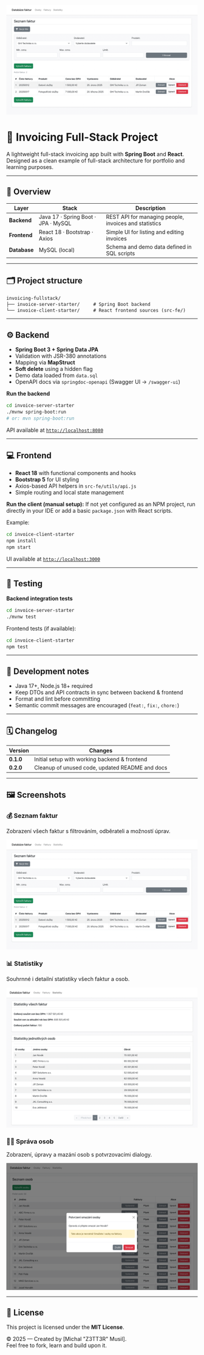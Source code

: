 ![App Preview](./docs/screens/invoices.png)

# 💼 Invoicing Full-Stack Project

A lightweight full-stack invoicing app built with **Spring Boot** and **React**.  
Designed as a clean example of full-stack architecture for portfolio and learning purposes.

---

## 🧭 Overview

| Layer | Stack | Description |
|-------|-------|-------------|
| **Backend** | Java 17 · Spring Boot · JPA · MySQL | REST API for managing people, invoices and statistics |
| **Frontend** | React 18 · Bootstrap · Axios | Simple UI for listing and editing invoices |
| **Database** | MySQL (local) | Schema and demo data defined in SQL scripts |

---

## 🗂️ Project structure

```
invoicing-fullstack/
├── invoice-server-starter/     # Spring Boot backend
└── invoice-client-starter/     # React frontend sources (src-fe/)
```

---

## ⚙️ Backend

- **Spring Boot 3 + Spring Data JPA**
- Validation with JSR-380 annotations  
- Mapping via **MapStruct**  
- **Soft delete** using a hidden flag  
- Demo data loaded from `data.sql`  
- OpenAPI docs via `springdoc-openapi` (Swagger UI → `/swagger-ui`)

**Run the backend**

```bash
cd invoice-server-starter
./mvnw spring-boot:run
# or: mvn spring-boot:run
```

API available at [`http://localhost:8080`](http://localhost:8080)

---

## 💻 Frontend

- **React 18** with functional components and hooks  
- **Bootstrap 5** for UI styling  
- Axios-based API helpers in `src-fe/utils/api.js`  
- Simple routing and local state management  

**Run the client (manual setup):**
If not yet configured as an NPM project, run directly in your IDE or add a basic `package.json` with React scripts.

Example:
```bash
cd invoice-client-starter
npm install
npm start
```

UI available at [`http://localhost:3000`](http://localhost:3000)

---

## 🧪 Testing

**Backend integration tests**

```bash
cd invoice-server-starter
./mvnw test
```

Frontend tests (if available):
```bash
cd invoice-client-starter
npm test
```

---

## 🧰 Development notes

- Java 17+, Node.js 18+ required  
- Keep DTOs and API contracts in sync between backend & frontend  
- Format and lint before committing  
- Semantic commit messages are encouraged (`feat:`, `fix:`, `chore:`)

---

## 🗓️ Changelog

| Version | Changes |
|----------|----------|
| **0.1.0** | Initial setup with working backend & frontend |
| **0.2.0** | Cleanup of unused code, updated README and docs |


---

## 🖼️ Screenshots

### 💰 Seznam faktur
Zobrazení všech faktur s filtrováním, odběrateli a možností úprav.

![Invoice List](./docs/screens/invoices.png)

### 📊 Statistiky
Souhrnné i detailní statistiky všech faktur a osob.

![Statistics](./docs/screens/statistics.png)

### 🧑‍💼 Správa osob
Zobrazení, úpravy a mazání osob s potvrzovacími dialogy.

![Delete Person Confirmation](./docs/screens/person-delete.png)

---

## 📄 License

This project is licensed under the **MIT License**.

© 2025 — Created by [Michal "Z3TT3R" Musil].  
Feel free to fork, learn and build upon it.
